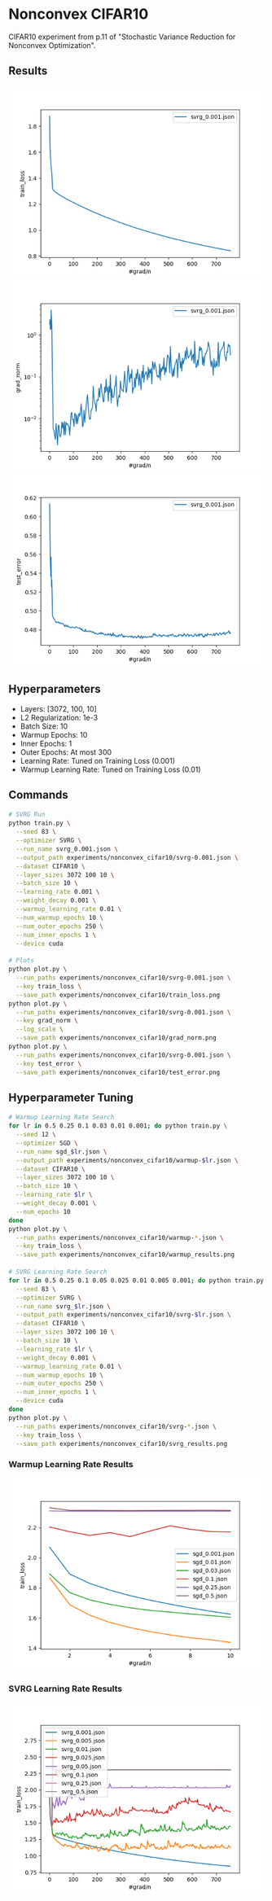 # Nonconvex CIFAR10

CIFAR10 experiment from p.11 of "Stochastic Variance Reduction for Nonconvex Optimization".


## Results

![](train_loss.png)
![](grad_norm.png)
![](test_error.png)


## Hyperparameters

* Layers: [3072, 100, 10]
* L2 Regularization: 1e-3
* Batch Size: 10
* Warmup Epochs: 10
* Inner Epochs: 1
* Outer Epochs: At most 300
* Learning Rate: Tuned on Training Loss (0.001)
* Warmup Learning Rate: Tuned on Training Loss (0.01)

## Commands

```bash
# SVRG Run
python train.py \
  --seed 83 \
  --optimizer SVRG \
  --run_name svrg_0.001.json \
  --output_path experiments/nonconvex_cifar10/svrg-0.001.json \
  --dataset CIFAR10 \
  --layer_sizes 3072 100 10 \
  --batch_size 10 \
  --learning_rate 0.001 \
  --weight_decay 0.001 \
  --warmup_learning_rate 0.01 \
  --num_warmup_epochs 10 \
  --num_outer_epochs 250 \
  --num_inner_epochs 1 \
  --device cuda

# Plots
python plot.py \
  --run_paths experiments/nonconvex_cifar10/svrg-0.001.json \
  --key train_loss \
  --save_path experiments/nonconvex_cifar10/train_loss.png
python plot.py \
  --run_paths experiments/nonconvex_cifar10/svrg-0.001.json \
  --key grad_norm \
  --log_scale \
  --save_path experiments/nonconvex_cifar10/grad_norm.png
python plot.py \
  --run_paths experiments/nonconvex_cifar10/svrg-0.001.json \
  --key test_error \
  --save_path experiments/nonconvex_cifar10/test_error.png
```

## Hyperparameter Tuning

```bash
# Warmup Learning Rate Search
for lr in 0.5 0.25 0.1 0.03 0.01 0.001; do python train.py \
  --seed 12 \
  --optimizer SGD \
  --run_name sgd_$lr.json \
  --output_path experiments/nonconvex_cifar10/warmup-$lr.json \
  --dataset CIFAR10 \
  --layer_sizes 3072 100 10 \
  --batch_size 10 \
  --learning_rate $lr \
  --weight_decay 0.001 \
  --num_epochs 10
done
python plot.py \
  --run_paths experiments/nonconvex_cifar10/warmup-*.json \
  --key train_loss \
  --save_path experiments/nonconvex_cifar10/warmup_results.png

# SVRG Learning Rate Search
for lr in 0.5 0.25 0.1 0.05 0.025 0.01 0.005 0.001; do python train.py \
  --seed 83 \
  --optimizer SVRG \
  --run_name svrg_$lr.json \
  --output_path experiments/nonconvex_cifar10/svrg-$lr.json \
  --dataset CIFAR10 \
  --layer_sizes 3072 100 10 \
  --batch_size 10 \
  --learning_rate $lr \
  --weight_decay 0.001 \
  --warmup_learning_rate 0.01 \
  --num_warmup_epochs 10 \
  --num_outer_epochs 250 \
  --num_inner_epochs 1 \
  --device cuda
done
python plot.py \
  --run_paths experiments/nonconvex_cifar10/svrg-*.json \
  --key train_loss \
  --save_path experiments/nonconvex_cifar10/svrg_results.png
```

### Warmup Learning Rate Results
![Warmup Learning Rate](warmup_results.png "Warmup Learning Rate")

### SVRG Learning Rate Results
![SVRG Learning Rate](svrg_results.png "SVRG Learning Rate")
